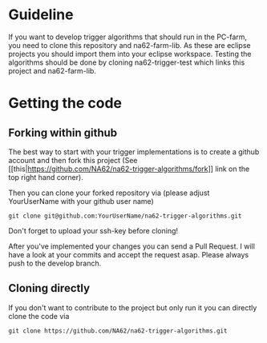 # Guideline

If you want to develop trigger algorithms that should run in the PC-farm, you need to clone this repository and na62-farm-lib. As these are eclipse projects you should import them into your eclipse workspace. Testing the algorithms should be done by cloning na62-trigger-test which links this project and na62-farm-lib.

# Getting the code
## Forking within github
The best way to start with your trigger implementations is to create a github account and then fork this project (See [[this|https://github.com/NA62/na62-trigger-algorithms/fork]] link on the top right hand corner).

Then you can clone your forked repository via (please adjust YourUserName with your github user name)
```
git clone git@github.com:YourUserName/na62-trigger-algorithms.git
```

Don't forget to upload your ssh-key before cloning!

After you've implemented your changes you can send a Pull Request. I will have a look at your commits and accept the request asap. Please always push to the develop branch.

## Cloning directly
If you don't want to contribute to the project but only run it you can directly clone the code via 
```
git clone https://github.com/NA62/na62-trigger-algorithms.git
```